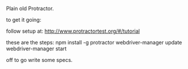 Plain old Protractor.

to get it going:

follow setup at: http://www.protractortest.org/#/tutorial

these are the steps:
npm install -g protractor
webdriver-manager update
webdriver-manager start

off to go write some specs.
